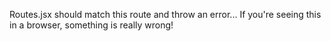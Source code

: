 Routes.jsx should match this route and throw an error...
If you're seeing this in a browser, something is really wrong!
